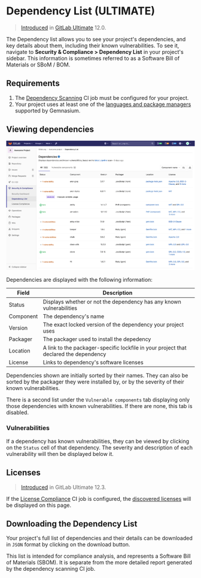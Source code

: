# Dependency List **(ULTIMATE)**

> [Introduced](https://gitlab.com/gitlab-org/gitlab/issues/10075) in [GitLab Ultimate](https://about.gitlab.com/pricing/) 12.0.

The Dependency list allows you to see your project's dependencies, and key
details about them, including their known vulnerabilities. To see it,
navigate to **Security & Compliance > Dependency List** in your project's
sidebar. This information is sometimes referred to as a Software Bill of Materials or SBoM / BOM.

## Requirements

1. The [Dependency Scanning](../dependency_scanning/index.md) CI job must be
   configured for your project.
1. Your project uses at least one of the
   [languages and package managers](../dependency_scanning/index.md#supported-languages-and-package-managers)
   supported by Gemnasium.

## Viewing dependencies

![Dependency List](img/dependency_list_v12_4.png)

Dependencies are displayed with the following information:

| Field     | Description |
| --------- | ----------- |
| Status    | Displays whether or not the dependency has any known vulnerabilities |
| Component | The dependency's name |
| Version   | The exact locked version of the dependency your project uses |
| Packager  | The packager used to install the depedency |
| Location  | A link to the packager-specific lockfile in your project that declared the dependency |
| License   | Links to dependency's software licenses |

Dependencies shown are initially sorted by their names. They can also be sorted
by the packager they were installed by, or by the severity of their known
vulnerabilities.

There is a second list under the `Vulnerable components` tab displaying only
those dependencies with known vulnerabilities. If there are none, this tab is
disabled.

### Vulnerabilities

If a dependency has known vulnerabilities, they can be viewed by clicking on the
`Status` cell of that dependency. The severity and description of each
vulnerability will then be displayed below it.

## Licenses

> [Introduced](https://gitlab.com/gitlab-org/gitlab/issues/10536) in GitLab Ultimate 12.3.

If the [License Compliance](../../compliance/license_compliance/index.md) CI job is configured,
the [discovered licenses](../../compliance/license_compliance/index.md#supported-languages-and-package-managers) will be displayed on this page.

## Downloading the Dependency List

Your project's full list of dependencies and their details can be downloaded in
`JSON` format by clicking on the download button.

This list is intended for compliance analysis, and represents a Software Bill of Materials (SBOM). It
is separate from the more detailed report generated by the dependency scanning CI job.

